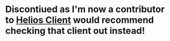 # Discontiued as I'm now a contributor to [Helios Client](https://github.com/HeliosDevelopment/HeliosClient/) would recommend checking that client out instead!

